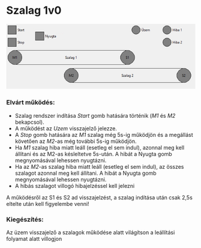 # Szalag 1v0

<img src="Szalag1v0.png" title="S7-1214" />

### Elvárt működés:
* Szalag rendszer indítása *Start* gomb hatására történik (*M1* és *M2* bekapcsol).
* A működést az *Uzem* visszajelző jelezze.
* A *Stop* gomb hatására az *M1* szalag még 5s-ig működjön és a megállást követően az *M2*-as még további 5s-ig működjön.
* Ha *M1* szalag hiba miatt leáll (esetleg el sem indul), azonnal meg kell állítani és az M2-as késleltetve 5s-után. A hibát a Nyugta gomb megnyomásával lehessen nyugtázni. 
* Ha az *M2*-as szalag hiba miatt leáll (esetleg el sem indul), az összes szalagot azonnal meg kell állítani. A hibát a Nyugta gomb megnyomásával lehessen nyugtázni.
* A hibás szalagot villogó hibajelzéssel kell jelezni

A működésről az S1 és S2 ad visszajelzést, a szalag indítása után csak 2,5s eltelte után kell figyelembe venni!

### Kiegészítés:
Az üzem visszajelző a szalagok működése alatt világítson a leállítási folyamat alatt villogjon

